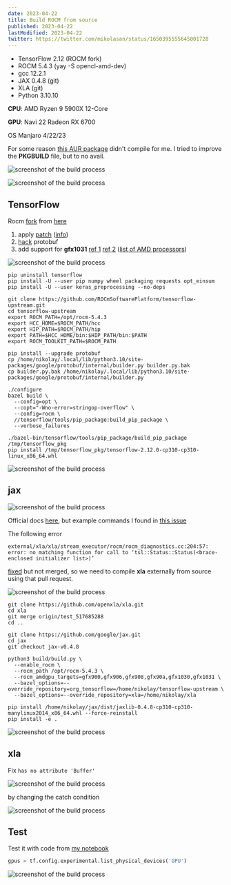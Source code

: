```yaml
---
date: 2023-04-22
title: Build ROCM from source
published: 2023-04-22
lastModified: 2023-04-22
twitter: https://twitter.com/mikolasan/status/1650395555645001728
---
```


- TensorFlow 2.12 (ROCM fork)
- ROCM 5.4.3 (yay -S opencl-amd-dev)
- gcc 12.2.1
- JAX 0.4.8 (git)
- XLA (git)
- Python 3.10.10

**CPU**: AMD Ryzen 9 5900X 12-Core

**GPU**: Navi 22 Radeon RX 6700

OS Manjaro 4/22/23

For some reason [this AUR package](https://aur.archlinux.org/packages/tensorflow-rocm) didn't compile for me. I tried to improve the **PKGBUILD** file, but to no avail.

![screenshot of the build process](./rocm-build-1.png)

![screenshot of the build process](./rocm-build-2.png)


## TensorFlow

Rocm [fork](https://github.com/ROCmSoftwarePlatform/tensorflow-upstream/blob/develop-upstream/README.ROCm.md) from [here](https://github.com/elixir-nx/xla/issues/29)

1. apply [patch](https://raw.githubusercontent.com/roelaaij/gentoo-overlay/master/sci-libs/tensorflow/files/tensorflow-2.10-sparse-transpose-op.patch) ([info](https://github.com/tensorflow/tensorflow/issues/58881))
2. [hack](https://stackoverflow.com/questions/71759248/importerror-cannot-import-name-builder-from-google-protobuf-internal) protobuf
3. add support for **gfx1031** [ref 1](https://github.com/RadeonOpenCompute/ROCm/issues/1726) [ref 2](https://github.com/RadeonOpenCompute/ROCm/issues/1668) ([list of AMD processors](https://llvm.org/docs/AMDGPUUsage.html#processors))

![screenshot of the build process](./rocm-build-9.png)

```shell
pip uninstall tensorflow
pip install -U --user pip numpy wheel packaging requests opt_einsum
pip install -U --user keras_preprocessing --no-deps

git clone https://github.com/ROCmSoftwarePlatform/tensorflow-upstream.git
cd tensorflow-upstream
export ROCM_PATH=/opt/rocm-5.4.3
export HCC_HOME=$ROCM_PATH/hcc
export HIP_PATH=$ROCM_PATH/hip
export PATH=$HCC_HOME/bin:$HIP_PATH/bin:$PATH
export ROCM_TOOLKIT_PATH=$ROCM_PATH

pip install --upgrade protobuf
cp /home/nikolay/.local/lib/python3.10/site-packages/google/protobuf/internal/builder.py builder.py.bak
cp builder.py.bak /home/nikolay/.local/lib/python3.10/site-packages/google/protobuf/internal/builder.py

./configure
bazel build \
  --config=opt \
  --copt="-Wno-error=stringop-overflow" \
  --config=rocm \
  //tensorflow/tools/pip_package:build_pip_package \
  --verbose_failures

./bazel-bin/tensorflow/tools/pip_package/build_pip_package /tmp/tensorflow_pkg
pip install /tmp/tensorflow_pkg/tensorflow-2.12.0-cp310-cp310-linux_x86_64.whl
```

![screenshot of the build process](./rocm-build-3.png)


## jax

![screenshot of the build process](./rocm-build-4.png)

Official docs [here](https://jax.readthedocs.io/en/latest/developer.html), but example commands I found in [this issue](https://github.com/google/jax/issues/2012)

The following error

```
external/xla/xla/stream_executor/rocm/rocm_diagnostics.cc:204:57: error: no matching function for call to ‘tsl::Status::Status(<brace-enclosed initializer list>)’
```

[fixed](https://github.com/openxla/xla/pull/2437) but not merged, so we need to compile **xla** externally from source using that pull request.


![screenshot of the build process](./rocm-build-5.png)

```shell
git clone https://github.com/openxla/xla.git
cd xla
git merge origin/test_517685288
cd ..

git clone https://github.com/google/jax.git
cd jax
git checkout jax-v0.4.8

python3 build/build.py \
  --enable_rocm \
  --rocm_path /opt/rocm-5.4.3 \
  --rocm_amdgpu_targets=gfx900,gfx906,gfx908,gfx90a,gfx1030,gfx1031 \
  --bazel_options=--override_repository=org_tensorflow=/home/nikolay/tensorflow-upstream \
  --bazel_options=--override_repository=xla=/home/nikolay/xla

pip install /home/nikolay/jax/dist/jaxlib-0.4.8-cp310-cp310-manylinux2014_x86_64.whl --force-reinstall
pip install -e .
```

![screenshot of the build process](./rocm-build-6.png)


## xla

Fix `has no attribute 'Buffer'`

![screenshot of the build process](./rocm-build-7.png)

by changing the catch condition

![screenshot of the build process](./rocm-build-8.png)

## Test

Test it with code from [my notebook](https://github.com/mikolasan/ai_sandbox/blob/master/ann/Navigation%20ANN%20keras.ipynb)

```py
‌gpus = tf.config.experimental.list_physical_devices('GPU')
```

![screenshot of the build process](./rocm-build-10.png)